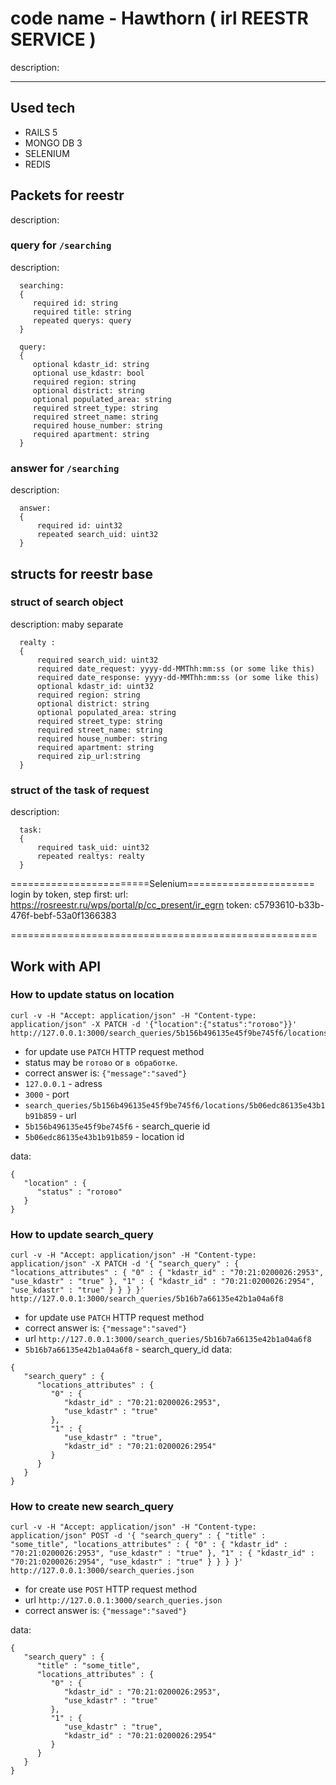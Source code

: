 # code name - Hawthorn ( irl REESTR SERVICE )

  description:

* * *

## Used tech
- RAILS 5
- MONGO DB 3
- SELENIUM
- REDIS


## Packets for reestr

  description:

### query for `/searching`

  description:
```
  searching:
  {
     required id: string
     required title: string
     repeated querys: query
  }
```
```
  query:
  {
     optional kdastr_id: string
     optional use_kdastr: bool
     required region: string
     optional district: string
     optional populated_area: string
     required street_type: string
     required street_name: string
     required house_number: string
     required apartment: string
  }
```
### answer for `/searching`

  description:
```
  answer:
  {
      required id: uint32
      repeated search_uid: uint32
  }
 ```
## structs for reestr base

### struct of search object

  description: maby separate
```
  realty :
  {
      required search_uid: uint32
      required date_request: yyyy-dd-MMThh:mm:ss (or some like this)
      required date_response: yyyy-dd-MMThh:mm:ss (or some like this)
      optional kdastr_id: uint32
      required region: string
      optional district: string
      optional populated_area: string
      required street_type: string
      required street_name: string
      required house_number: string
      required apartment: string
      required zip_url:string
  }
```
### struct of the task of request

  description:
```
  task:
  {
      required task_uid: uint32
      repeated realtys: realty
  }
```
  ========================Selenium======================
  login by token, step first:
  url: <https://rosreestr.ru/wps/portal/p/cc_present/ir_egrn>
  token: c5793610-b33b-476f-bebf-53a0f1366383

  =====================================================

## Work with API
### How to update status on **location**

```
curl -v -H "Accept: application/json" -H "Content-type: application/json" -X PATCH -d '{"location":{"status":"готово"}}' http://127.0.0.1:3000/search_queries/5b156b496135e45f9be745f6/locations/5b06edc86135e43b1b91b859
```

- for update use `PATCH` HTTP request method
- status may be ``готово`` or `в обработке`.
- correct answer is: `{"message":"saved"}`
- `127.0.0.1` - adress
- `3000` - port
- `search_queries/5b156b496135e45f9be745f6/locations/5b06edc86135e43b1b91b859` - url
- `5b156b496135e45f9be745f6` - search_querie id
- `5b06edc86135e43b1b91b859` - location id

data:
```
{
   "location" : {
      "status" : "готово"
   }
}
 ```

### How to update **search_query**

```
curl -v -H "Accept: application/json" -H "Content-type: application/json" -X PATCH -d '{ "search_query" : { "locations_attributes" : { "0" : { "kdastr_id" : "70:21:0200026:2953", "use_kdastr" : "true" }, "1" : { "kdastr_id" : "70:21:0200026:2954", "use_kdastr" : "true" } } } }' http://127.0.0.1:3000/search_queries/5b16b7a66135e42b1a04a6f8
```
- for update use `PATCH` HTTP request method
- correct answer is: `{"message":"saved"}`
- url `http://127.0.0.1:3000/search_queries/5b16b7a66135e42b1a04a6f8`
- `5b16b7a66135e42b1a04a6f8` - search_query_id
data:
```
{
   "search_query" : {
      "locations_attributes" : {
         "0" : {
            "kdastr_id" : "70:21:0200026:2953",
            "use_kdastr" : "true"
         },
         "1" : {
            "use_kdastr" : "true",
            "kdastr_id" : "70:21:0200026:2954"
         }
      }
   }
}
```

### How to create new **search_query**

```
curl -v -H "Accept: application/json" -H "Content-type: application/json" POST -d '{ "search_query" : { "title" : "some_title", "locations_attributes" : { "0" : { "kdastr_id" : "70:21:0200026:2953", "use_kdastr" : "true" }, "1" : { "kdastr_id" : "70:21:0200026:2954", "use_kdastr" : "true" } } } }' http://127.0.0.1:3000/search_queries.json
```

- for create use `POST` HTTP request method
- url `http://127.0.0.1:3000/search_queries.json`
- correct answer is: `{"message":"saved"}`

data:
```
{
   "search_query" : {
      "title" : "some_title",
      "locations_attributes" : {
         "0" : {
            "kdastr_id" : "70:21:0200026:2953",
            "use_kdastr" : "true"
         },
         "1" : {
            "use_kdastr" : "true",
            "kdastr_id" : "70:21:0200026:2954"
         }
      }
   }
}
```
